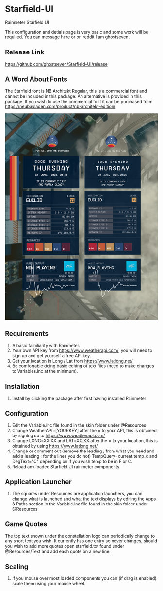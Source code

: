# Starfield-UI
Rainmeter Starfield UI 

This configuration and detials page is very basic and some work will be required.  You can message here or on reddit I am ghostseven.

## Release Link
https://github.com/ghostseven/Starfield-UI/release

## A Word About Fonts

The Starfield font is NB Architekt Regular, this is a commercial font and cannot be included in this package. An alternative is provided in this package. If you wish to use the commercial font it can be purchased from https://neubauladen.com/product/nb-architekt-edition/

![A comparison of the substituted font](https://github.com/ghostseven/Starfield-UI/blob/master/Font-Comparison.png)



## Requirements

1. A basic familiarity with Rainmeter.
2. Your own API key from https://www.weatherapi.com/, you will need to sign up and get yourself a free API key.
3. Get your location in Long / Lat from https://www.latlong.net/
4. Be comfortable doing basic editing of text files (need to make changes to Variables.inc at the minimum).

## Installation

1. Install by clicking the package after first having installed Rainmeter

## Configuration 

1. Edit the Variable.inc file found in the skin folder under @Resources
2. Change WeatherAPI=[YOURKEY] after the = to your API, this is obtained by signing up to https://www.weatherapi.com/
3. Change LONG=XX.XX and LAT=XX.XX after the = to your location, this is obtained by using https://www.latlong.net/
4. Change or comment out (remove the leading ; from what you need and add a leading ; for the lines you do not) TempQuery=current.temp_c and DegText="C" depending on if you wish temp to be in F or C.
5. Reload any loaded Starfield UI rainmeter components.

## Application Launcher

1. The squares under Resources are application launchers, you can change what is launched and what the text displays by editing the Apps & Paths section in the Variable.inc file found in the skin folder under @Resources

## Game Quotes

The top text shown under the constellation logo can periodically change to any short text you wish.  It currently has one entry so never changes, should you wish to add more quotes open starfield.txt found under @Resources/Text and add each quote on a new line.

## Scaling 

1. If you mouse over most loaded components you can (if drag is enabled) scale them using your mouse wheel.

